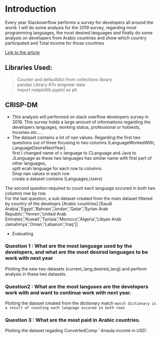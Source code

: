 
# Introduction
Every year Stackoverflow performs a survey for developers all around the world.  I will do some analysis for the 2019 survey, regarding most programming languages, the most desired languages and finally do some analysis on developers from Arabic countries and show which country participated and Total income for those countries

[Link to the article](https://medium.com/@mobahhari/scartch-the-surface-in-stackoverflow-users-survey-in-2019-9e0b00d24988
) </br>


## Libraries Used:
> Counter and defaultdict from collections library</br>
> pandas Library #To enigneer data</br>
> import matplotlib.pyplot as plt</br>

## CRISP-DM
* This analysis will performed on stack overflow developers survey in 2019. This survey holds a large amount of informations regarding the developers languages, working status, professional or hobiests, Incomes etc... . 
* The dataset contains a lot of nan values. Regarding the first two questions out of three focusing in two columns (LanguageWorkedWith, LanguageDesireNextYear].
</br> first I changed name of c language to CLanguage and Java to JLanguage as these two languages has similar name with first part of other languages, 
</br> split ecah language for each row to columns.
</br> Drop nan values in each row 
<br> create a dataset contains (Languages,Users) 

The second question required to count each language occured in both two columns row by row.
</br> 
For the last question, a sub dataset created from the main dataset filtered by country of the developrs [Arabic countries] 
[Saudi Arabia','Egypt','Bahrain','Jordan','Qatar','Syrian Arab Republic','Yemen','United Arab Emirates','Kuwait','Tunisia','Morocco','Algeria','Libyan Arab Jamahiriya','Oman','Lebanon','Iraq']]

* Evaluating 
### Question 1 : What are the most language used by the developers, and what are the most desired languages to be work with next year
Plotting the new two datasets (current_lang,desired_lang) and perform analysis in these two datasets.
### Question2 : What are the most languses are the developers work with and want to continue work with next year.
Plotting the dataset created from the dictionary match
`match dictionary is a result of counting each language occured in both rows`
### Question 3 : What are the most paid in Arabic countries. 
Plotting the dataset regading ConvertedComp ' Anaula income in USD'. 


  
